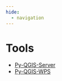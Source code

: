 ```yaml
---
hide:
  - navigation
---
```


# Tools

* [Py-QGIS-Server](../py-qgis-server/)
* [Py-QGIS-WPS](../py-qgis-wps/)
